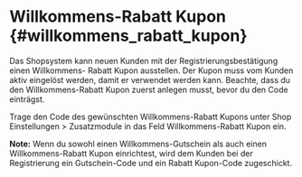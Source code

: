 # Willkommens-Rabatt Kupon {#willkommens_rabatt_kupon}

Das Shopsystem kann neuen Kunden mit der Registrierungsbestätigung einen Willkommens- Rabatt Kupon ausstellen. Der Kupon muss vom Kunden aktiv eingelöst werden, damit er verwendet werden kann. Beachte, dass du den Willkommens-Rabatt Kupon zuerst anlegen musst, bevor du den Code einträgst.

Trage den Code des gewünschten Willkommens-Rabatt Kupons unter Shop Einstellungen \> Zusatzmodule in das Feld Willkommens-Rabatt Kupon ein.

**Note:** Wenn du sowohl einen Willkommens-Gutschein als auch einen Willkommens-Rabatt Kupon einrichtest, wird dem Kunden bei der Registrierung ein Gutschein-Code und ein Rabatt Kupon-Code zugeschickt.



